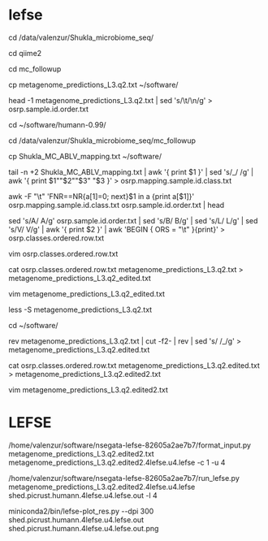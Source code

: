 # lefse
cd /data/valenzur/Shukla_microbiome_seq/

cd qiime2

cd mc_followup

cp metagenome_predictions_L3.q2.txt ~/software/

head -1 metagenome_predictions_L3.q2.txt | sed 's/\t/\n/g' > osrp.sample.id.order.txt

cd ~/software/humann-0.99/

cd /data/valenzur/Shukla_microbiome_seq/mc_followup

cp Shukla_MC_ABLV_mapping.txt ~/software/

tail -n +2 Shukla_MC_ABLV_mapping.txt | awk '{ print $1 }' | sed 's/_/ /g' | awk '{ print $1""$2""$3" "$3 }' > osrp.mapping.sample.id.class.txt

awk -F "\t" 'FNR==NR{a[$1]=$0; next}$1 in a {print a[$1]}' osrp.mapping.sample.id.class.txt osrp.sample.id.order.txt | head

sed 's/A/ A/g' osrp.sample.id.order.txt | sed 's/B/ B/g' | sed 's/L/ L/g' | sed 's/V/ V/g' | awk '{ print $2 }' | awk 'BEGIN { ORS = "\t" }{print}' > osrp.classes.ordered.row.txt

vim osrp.classes.ordered.row.txt

cat osrp.classes.ordered.row.txt metagenome_predictions_L3.q2.txt > metagenome_predictions_L3.q2_edited.txt

vim metagenome_predictions_L3.q2_edited.txt

less -S metagenome_predictions_L3.q2.txt

cd ~/software/

rev metagenome_predictions_L3.q2.txt | cut -f2- | rev | sed 's/ /_/g' > metagenome_predictions_L3.q2.edited.txt

cat osrp.classes.ordered.row.txt metagenome_predictions_L3.q2.edited.txt > metagenome_predictions_L3.q2.edited2.txt

vim metagenome_predictions_L3.q2.edited2.txt
# LEFSE
/home/valenzur/software/nsegata-lefse-82605a2ae7b7/format_input.py metagenome_predictions_L3.q2.edited2.txt metagenome_predictions_L3.q2.edited2.4lefse.u4.lefse -c 1 -u 4

/home/valenzur/software/nsegata-lefse-82605a2ae7b7/run_lefse.py  metagenome_predictions_L3.q2.edited2.4lefse.u4.lefse shed.picrust.humann.4lefse.u4.lefse.out -l 4

miniconda2/bin/lefse-plot_res.py --dpi 300 shed.picrust.humann.4lefse.u4.lefse.out shed.picrust.humann.4lefse.u4.lefse.out.png





